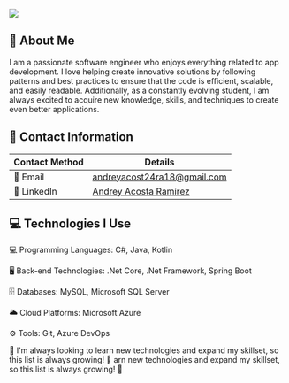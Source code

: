 ![](https://media.giphy.com/media/8wjW9AIa7H9enTodxz/giphy.gif)

## 👦 About Me
I am a passionate software engineer who enjoys everything related to app development. I love helping create innovative solutions by following patterns and best practices to ensure that the code is efficient, scalable, and easily readable. Additionally, as a constantly evolving student, I am always excited to acquire new knowledge, skills, and techniques to create even better applications.


## 💬 Contact Information

| Contact Method | Details |
| -------------- | ------- |
| 📧 Email        | andreyacost24ra18@gmail.com |
| 🔗 LinkedIn     | [Andrey Acosta Ramirez](https://www.linkedin.com/in/andrey-acosta-r-b40446221/) |


## 💻 Technologies I Use

💻 Programming Languages: C#, Java, Kotlin

🖥️ Back-end Technologies: .Net Core, .Net Framework, Spring Boot

🗄️ Databases: MySQL, Microsoft SQL Server

🌥️ Cloud Platforms: Microsoft Azure

⚙️ Tools: Git, Azure DevOps

🚀 I'm always looking to learn new technologies and expand my skillset, so this list is always growing! 💪
arn new technologies and expand my skillset, so this list is always growing! 💪